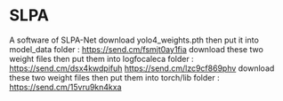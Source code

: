 # SLPA
A software of SLPA-Net 
download yolo4_weights.pth then put it into model_data folder : https://send.cm/fsmjt0ay1fia
download these two weight files then put them into logfocaleca folder : https://send.cm/dsx4kwdpifuh https://send.cm/lzc9cf869phv
download these two weight files then put them into torch/lib folder : https://send.cm/15vru9kn4kxa
